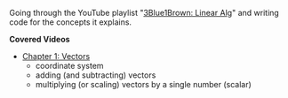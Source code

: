 Going through the YouTube playlist "[3Blue1Brown: Linear Alg](https://www.youtube.com/watch?v=kjBOesZCoqc&list=PL0-GT3co4r2y2YErbmuJw2L5tW4Ew2O5B&index=1)" and writing code for the concepts it explains.

**Covered Videos**

- [Chapter 1: Vectors](https://www.youtube.com/watch?v=fNk_zzaMoSs&list=PL0-GT3co4r2y2YErbmuJw2L5tW4Ew2O5B&index=2)
  - coordinate system
  - adding (and subtracting) vectors
  - multiplying (or scaling) vectors by a single number (scalar)
